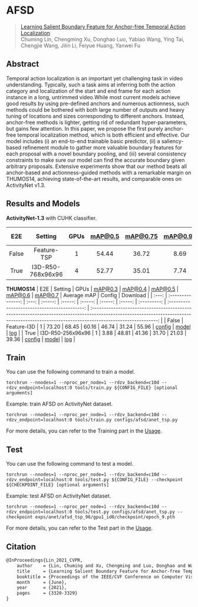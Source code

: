 # AFSD

> [Learning Salient Boundary Feature for Anchor-free Temporal Action Localization](https://arxiv.org/abs/2103.13137)  
> Chuming Lin, Chengming Xu, Donghao Luo, Yabiao Wang, Ying Tai, Chengjie Wang, Jilin Li, Feiyue Huang, Yanwei Fu

<!-- [ALGORITHM] -->

## Abstract

Temporal action localization is an important yet challenging task in video understanding. Typically, such a task aims at inferring both the action category and localization of the start and end frame for each action instance in a long, untrimmed video.While most current models achieve good results by using pre-defined anchors and numerous actionness, such methods could be bothered with both large number of outputs and heavy tuning of locations and sizes corresponding to different anchors. Instead, anchor-free methods is lighter, getting rid of redundant hyper-parameters, but gains few attention. In this paper, we propose the first purely anchor-free temporal localization method, which is both efficient and effective. Our model includes (i) an end-to-end trainable basic predictor, (ii) a saliency-based refinement module to gather more valuable boundary features for each proposal with a novel boundary pooling, and (iii) several consistency constraints to make sure our model can find the accurate boundary given arbitrary proposals. Extensive experiments show that our method beats all anchor-based and actionness-guided methods with a remarkable margin on THUMOS14, achieving state-of-the-art results, and comparable ones on ActivityNet v1.3.

## Results and Models

**ActivityNet-1.3** with CUHK classifier.

|  E2E  |      Setting      | GPUs  | mAP@0.5 | mAP@0.75 | mAP@0.95 | Average mAP |                     Config                      |                                                                                         Download                                                                                          |
| :---: | :---------------: | :---: | :-----: | :------: | :------: | :---------: | :---------------------------------------------: | :---------------------------------------------------------------------------------------------------------------------------------------------------------------------------------------: |
| False |    Feature-TSP    |   1   |  54.44  |  36.72   |   8.69   |    36.10    |              [config](anet_tsp.py)              | [model](https://drive.google.com/file/d/1wha6AM-FuSR9zxZAo4LiTiSNFIyXo-Em/view?usp=sharing)  \| [log](https://drive.google.com/file/d/1pW8o6YH4ek33Fkq4EpsS_i2J1EQ-y9tS/view?usp=sharing) |
| True  | I3D-R50-768x96x96 |   4   |  52.77  |  35.01   |   7.74   |    34.57    | [config](anet_i3d_r50_768x96x96_lr1e-5_bs16.py) | [model](https://drive.google.com/file/d/1lJT0nm3GHCxTt-SYLlke_nd3oufuILmo/view?usp=sharing)  \| [log](https://drive.google.com/file/d/1pER_OyZ0N5cfr2z0LglZE9Xh1PCx8plL/view?usp=sharing) |


**THUMOS14**
|  E2E  |      Setting      | GPUs  | mAP@0.3 | mAP@0.4 | mAP@0.5 | mAP@0.6 | mAP@0.7 | Average mAP |                    Config                    |                                                                                          Download                                                                                          |
| :---: | :---------------: | :---: | :-----: | :-----: | :-----: | :-----: | :-----: | :---------: | :------------------------------------------: | :----------------------------------------------------------------------------------------------------------------------------------------------------------------------------------------: |
| False |    Feature-I3D    |   1   |  73.20  |  68.45  |  60.16  |  46.74  |  31.24  |    55.96    |           [config](thumos_i3d.py)            | [model](https://drive.google.com/file/d/1j_GIAY8QOeasuXiGw56WJ5jzRqQYnYw7/view?usp=sharing)   \| [log](https://drive.google.com/file/d/1JCtl56tDJCCMVeVUaYFFTuLfp_fj3X5b/view?usp=sharing) |
| True  | I3D-R50-256x96x96 |   1   |  3.88   |  48.81  |  41.36  |  31.70  |  21.03  |    39.36    | [config](thumos_i3d_r50_256x96x96_lr1e-5.py) | [model](https://drive.google.com/file/d/1ad4l6l0fYngEkX0H3xgQaSmhkYjVcmxw/view?usp=sharing)   \| [log](https://drive.google.com/file/d/1zhts1Uh6eqxQfxcmVa6atWY5HsORBOyM/view?usp=sharing) |


## Train

You can use the following command to train a model.

```shell
torchrun --nnodes=1 --nproc_per_node=1 --rdzv_backend=c10d --rdzv_endpoint=localhost:0 tools/train.py ${CONFIG_FILE} [optional arguments]
```

Example: train AFSD on ActivityNet dataset.

```shell
torchrun --nnodes=1 --nproc_per_node=1 --rdzv_backend=c10d --rdzv_endpoint=localhost:0 tools/train.py configs/afsd/anet_tsp.py
```

For more details, you can refer to the Training part in the [Usage](../../docs/en/usage.md).

## Test

You can use the following command to test a model.

```shell
torchrun --nnodes=1 --nproc_per_node=1 --rdzv_backend=c10d --rdzv_endpoint=localhost:0 tools/test.py ${CONFIG_FILE} --checkpoint ${CHECKPOINT_FILE} [optional arguments]
```

Example: test AFSD on ActivityNet dataset.

```shell
torchrun --nnodes=1 --nproc_per_node=1 --rdzv_backend=c10d --rdzv_endpoint=localhost:0 tools/test.py configs/afsd/anet_tsp.py --checkpoint exps/anet/afsd_tsp_96/gpu1_id0/checkpoint/epoch_9.pth
```

For more details, you can refer to the Test part in the [Usage](../../docs/en/usage.md).

## Citation

```latex
@InProceedings{Lin_2021_CVPR,
    author    = {Lin, Chuming and Xu, Chengming and Luo, Donghao and Wang, Yabiao and Tai, Ying and Wang, Chengjie and Li, Jilin and Huang, Feiyue and Fu, Yanwei},
    title     = {Learning Salient Boundary Feature for Anchor-free Temporal Action Localization},
    booktitle = {Proceedings of the IEEE/CVF Conference on Computer Vision and Pattern Recognition (CVPR)},
    month     = {June},
    year      = {2021},
    pages     = {3320-3329}
}
```